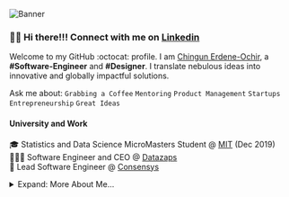 ![Banner](https://raw.github.com/jhingun1/jhingun1/master/Chingun1.png)

### 👋🏼 Hi there!!! Connect with me on [Linkedin](https://www.linkedin.com/in/jhingun1)

Welcome to my GitHub :octocat: profile. I am [Chingun Erdene-Ochir](https://www.linkedin.com/in/jhingun1), a **#Software-Engineer** and **#Designer**. I translate nebulous ideas into innovative and globally impactful solutions.

Ask me about: `Grabbing a Coffee` `Mentoring` `Product Management` `Startups` `Entrepreneurship` `Great Ideas`

#### University and Work

🎓 Statistics and Data Science MicroMasters Student @ [MIT](https://www.mit.edu) (Dec 2019)  
👨🏼‍💻 Software Engineer and CEO @ [Datazaps](https://github.com/microsoft)  
🦉 Lead Software Engineer @ [Consensys](https://github.com/save-nemo-org)


<details>

<summary>Expand: More About Me...</summary>

<p>

```javascript
const Chingun = {
  code: [JavaScript, TypeScript, Swift, Python, C],
  tools: [React, Node, Jest, Docker, GitHub, Azure, GCP],
  architecture: ["microservices", "event-driven", "layered"],
  techCommunities: {
    coorganizer: "Microsoft Hackathon 2020",
    speaker: "Startcon", "Sydney Cocoaheads"
    mentor: ["Student Peer Mentor", "Local Hackathon(s) Mentor"],
  },
  challenge: "This year, I want to launch a SaaS app, learn React, and understand production monitoring KPIs.",
};
```

#### Recent Projects

#### 🌏 Young Growth Academy

<a href="https://www.younggrowth.academy">
    <img align="left" src="https://raw.github.com/jhingun1/jhingun1/master/images/YGA.png" width="300">
</a>
I built the web app for Young Growth Academy which is a tuition centre located in Penrith CBD, teaching Mathematics, English and Science (Junior Science, Biology, Chemistry, Physics) from Years 1 to Year 12. Their inspiring team of teachers help students to focus and excel within the class and take their skills to other domains within society. The underlying value they deliver is in the student’s unparalleled development outside the classroom. 
</p>
<p>

####  💵 BDXworld


<a href="https://www.bdxworld.com/">
	<img align="left" src="https://raw.github.com/jhingun1/jhingun1/master/images/bdxworld.png" width="300">
</a>

[BDXworld](https://www.bdxworld.com/) is a neutral, Pan Asian data center cluster, providing a protective cocoon over your physical and virtual infrastructure. 
With data centers located in Hong Kong, Guangzhou, Nanjing, and Singapore, they provide security, disaster recovery services, and telco connectivity into public clouds as well as third-party data centers — over Telco providers you select. It's their mission to deliver world class ease of operations in monitoring and managing hybrid ecosystems. They're here to protect your IT investments across Asia.

</p>
<p>

#### 🔍 Alkalife

<a href="https://www.alkalife.com.au">
	<img align="left" src="https://raw.github.com/jhingun1/jhingun1/master/images/Alkalife.png" width="300">
</a>

[Alkalife](https://www.alkalife.com.au)
In 2002 we set out to fill a gap in the market by providing a natural mineral water for everyday drinking. Our beginnings were slow until one fateful day we received a phone call from a customer named Barbara that changed our trajectory forever. 
‍
Barbara had been suffering from gout and was ecstatic that since drinking alkalife the swelling in her foot had subsided. Puzzled and skeptical, we met Barbara in her home to investigate this unusual phenomenon. 
‍
Ever since, we have received countless other stories reporting health benefits for reflux to eczema to joint pain. We set out to learn why our water appeared to be having these effects. We discovered that naturally alkaline mineral water has been used to heal the body for centuries. Armed with our new found knowledge and customers’ incredible experiences we’re now on a mission to share our amazing water with the world.
‍
alkalife is a 100% Australian family owned and operated business that’s passionate about natural health and minimising our carbon footprint. alkalife is committed to supporting our local economy and minimising our emissions by offering returnable 15L bottles and sourcing 100% of our raw materials from local businesses.


</p>
